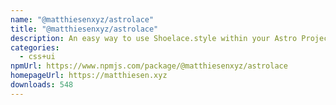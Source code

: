 ```yaml
---
name: "@matthiesenxyz/astrolace"
title: "@matthiesenxyz/astrolace"
description: An easy way to use Shoelace.style within your Astro Project!
categories:
  - css+ui
npmUrl: https://www.npmjs.com/package/@matthiesenxyz/astrolace
homepageUrl: https://matthiesen.xyz
downloads: 548
---
```

